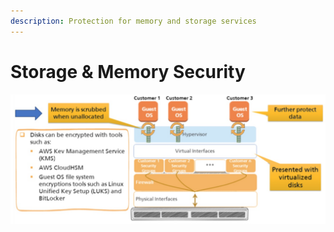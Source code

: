 ```yaml
---
description: Protection for memory and storage services
---
```


# Storage & Memory Security

![](../.gitbook/assets/screen-shot-2019-11-18-at-6.10.55-pm.png)

